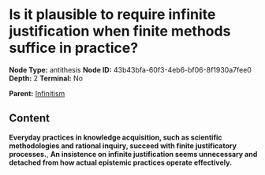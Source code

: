 # Is it plausible to require infinite justification when finite methods suffice in practice?

**Node Type:** antithesis
**Node ID:** 43b43bfa-60f3-4eb6-bf06-8f1930a7fee0
**Depth:** 2
**Terminal:** No

**Parent:** [Infinitism](infinitism.md)

## Content

**Everyday practices in knowledge acquisition, such as scientific methodologies and rational inquiry, succeed with finite justificatory processes.**, **An insistence on infinite justification seems unnecessary and detached from how actual epistemic practices operate effectively.**
